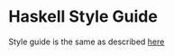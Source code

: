 <!--
SPDX-FileCopyrightText: TQ Tezos

SPDX-License-Identifier: LicenseRef-MIT-TQ
-->

# Haskell Style Guide

Style guide is the same as described [here][tezos-style] 

[tezos-style]:  https://gitlab.com/morley-framework/morley/-/blob/master/docs/code-style.md
